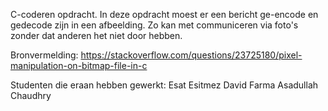 C-coderen opdracht.
In deze opdracht moest er een bericht ge-encode en gedecode zijn in een afbeelding. Zo kan met communiceren via foto's zonder dat anderen het niet door hebben.

Bronvermelding:
https://stackoverflow.com/questions/23725180/pixel-manipulation-on-bitmap-file-in-c

Studenten die eraan hebben gewerkt:
Esat Esitmez 
David Farma
Asadullah Chaudhry

